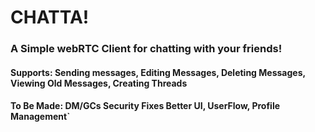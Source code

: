 # CHATTA!

### A Simple webRTC Client for chatting with your friends!
#### Supports: Sending messages, Editing Messages, Deleting Messages, Viewing Old Messages, Creating Threads
#### To Be Made: DM/GCs Security Fixes Better UI, UserFlow, Profile Management`
